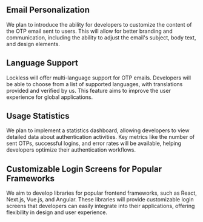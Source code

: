 ## Email Personalization

We plan to introduce the ability for developers to customize the content of the OTP email sent to users. This will allow for better branding and communication, including the ability to adjust the email's subject, body text, and design elements.

## Language Support

Lockless will offer multi-language support for OTP emails. Developers will be able to choose from a list of supported languages, with translations provided and verified by us. This feature aims to improve the user experience for global applications.

##  Usage Statistics

We plan to implement a statistics dashboard, allowing developers to view detailed data about authentication activities. Key metrics like the number of sent OTPs, successful logins, and error rates will be available, helping developers optimize their authentication workflows.

## Customizable Login Screens for Popular Frameworks

We aim to develop libraries for popular frontend frameworks, such as React, Next.js, Vue.js, and Angular. These libraries will provide customizable login screens that developers can easily integrate into their applications, offering flexibility in design and user experience.